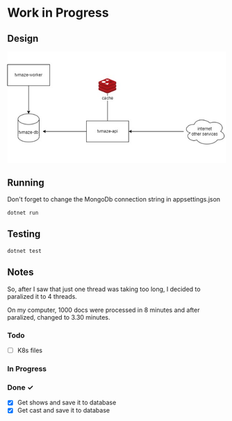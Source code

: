 # Work in Progress

## Design

![Design](docs/design.jfif)

## Running

Don't forget to change the MongoDb connection string in appsettings.json

```
dotnet run
```

## Testing

```
dotnet test
```

## Notes

So, after I saw that just one thread was taking too long, I decided to paralized it to 4 threads.

On my computer, 1000 docs were processed in 8 minutes and after paralized, changed to 3.30 minutes.

### Todo

- [ ] K8s files

### In Progress

### Done ✓

- [x] Get shows and save it to database
- [x] Get cast and save it to database

